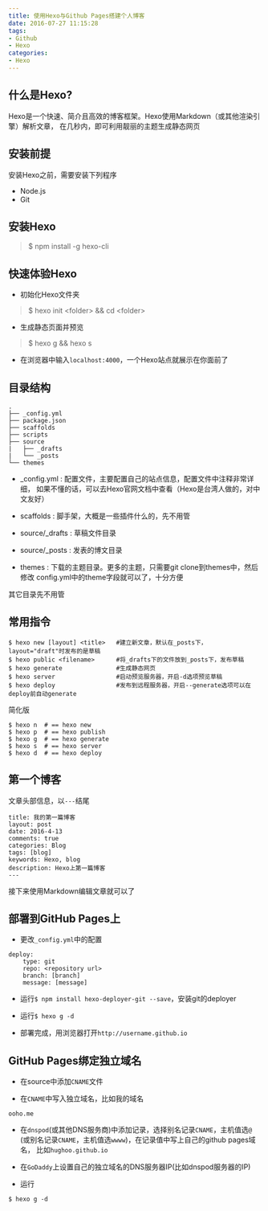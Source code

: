 ```yaml
---
title: 使用Hexo与Github Pages搭建个人博客
date: 2016-07-27 11:15:28
tags: 
- Github
- Hexo
categories:
- Hexo
---
```


## 什么是Hexo?

Hexo是一个快速、简介且高效的博客框架。Hexo使用Markdown（或其他渲染引擎）解析文章，
在几秒内，即可利用靓丽的主题生成静态网页

## 安装前提

安装Hexo之前，需要安装下列程序
+ Node.js
+ Git

## 安装Hexo

> $ npm install -g hexo-cli

## 快速体验Hexo

+ 初始化Hexo文件夹
> $ hexo init &lt;folder> && cd &lt;folder>

+ 生成静态页面并预览
> $ hexo g && hexo s

+ 在浏览器中输入`localhost:4000`，一个Hexo站点就展示在你面前了

<!-- more --> 

## 目录结构
```
.
├── _config.yml
├── package.json
├── scaffolds
├── scripts
├── source
|   ├── _drafts
|   └── _posts
└── themes
```
+ _config.yml : 配置文件，主要配置自己的站点信息，配置文件中注释非常详细，
如果不懂的话，可以去Hexo官网文档中查看（Hexo是台湾人做的，对中文友好）

+ scaffolds : 脚手架，大概是一些插件什么的，先不用管

+ source/_drafts : 草稿文件目录

+ source/_posts : 发表的博文目录

+ themes : 下载的主题目录。更多的主题，只需要git clone到themes中，然后修改
config.yml中的theme字段就可以了，十分方便

其它目录先不用管

## 常用指令

```
$ hexo new [layout] <title>   #建立新文章，默认在_posts下，layout="draft"时发布的是草稿
$ hexo public <filename>      #将_drafts下的文件放到_posts下，发布草稿
$ hexo generate               #生成静态网页
$ hexo server                 #启动预览服务器，开启-d选项预览草稿
$ hexo deploy                 #发布到远程服务器，开启--generate选项可以在deploy前自动generate
```
简化版
```
$ hexo n  # == hexo new
$ hexo p  # == hexo publish
$ hexo g  # == hexo generate
$ hexo s  # == hexo server
$ hexo d  # == hexo deploy
```

## 第一个博客
文章头部信息，以`---`结尾
```
title: 我的第一篇博客
layout: post
date: 2016-4-13
comments: true
categories: Blog
tags: [blog]
keywords: Hexo, blog
description: Hexo上第一篇博客
---
```
接下来使用Markdown编辑文章就可以了

## 部署到GitHub Pages上
+ 更改`_config.yml`中的配置
```
deploy:
    type: git
    repo: <repository url>
    branch: [branch]
    message: [message]
```

+ 运行`$ npm install hexo-deployer-git --save`，安装git的deployer

+ 运行`$ hexo g -d`

+ 部署完成，用浏览器打开`http://username.github.io`

## GitHub Pages绑定独立域名

+ 在source中添加`CNAME`文件

+ 在`CNAME`中写入独立域名，比如我的域名
```
ooho.me
```

+ 在`dnspod`(或其他DNS服务商)中添加记录，选择别名记录`CNAME`，主机值选`@`
(或别名记录`CNAME`，主机值选`wwww`)，在记录值中写上自己的github pages域名，
比如`hughoo.github.io`

+ 在`GoDaddy`上设置自己的独立域名的DNS服务器IP(比如dnspod服务器的IP)

+ 运行
```
$ hexo g -d
```


